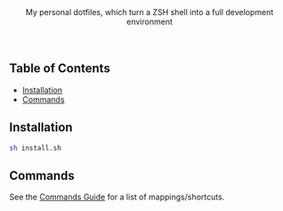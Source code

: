 <div align="center">
  My personal dotfiles, which turn a ZSH shell into a full development environment
</div>
<br/>
<br/>

## Table of Contents

- [Installation](#installation)
- [Commands](#commands)

## Installation

```bash
sh install.sh
```

## Commands

See the [Commands Guide](docs/COMMANDS.md) for a list of mappings/shortcuts.

